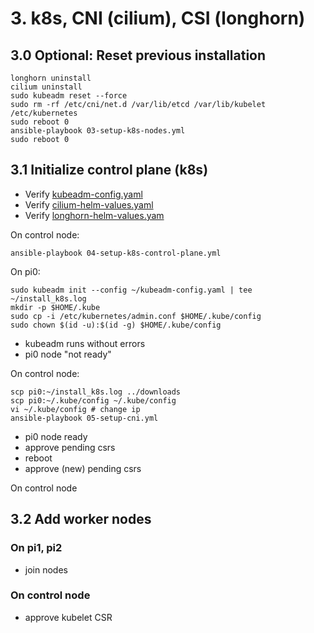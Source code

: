 # 3. k8s, CNI (cilium), CSI (longhorn)

## 3.0 Optional: Reset previous installation

```shell
longhorn uninstall 
cilium uninstall
sudo kubeadm reset --force
sudo rm -rf /etc/cni/net.d /var/lib/etcd /var/lib/kubelet /etc/kubernetes
sudo reboot 0
ansible-playbook 03-setup-k8s-nodes.yml
sudo reboot 0
```

## 3.1 Initialize control plane (k8s)

- Verify [kubeadm-config.yaml](../ansible/roles/k8s-control-plane/files/kubeadm-config.yaml)
- Verify [cilium-helm-values.yaml](../ansible/roles/k8s-control-plane/files/cilium-helm-values.yaml)
- Verify [longhorn-helm-values.yam](../ansible/roles/k8s-control-plane/files/longhorn-helm-values.yaml)

On control node:

```shell
ansible-playbook 04-setup-k8s-control-plane.yml
```

On pi0:

```shell
sudo kubeadm init --config ~/kubeadm-config.yaml | tee ~/install_k8s.log
mkdir -p $HOME/.kube
sudo cp -i /etc/kubernetes/admin.conf $HOME/.kube/config
sudo chown $(id -u):$(id -g) $HOME/.kube/config
```

- kubeadm runs without errors
- pi0 node "not ready"

On control node:

```shell
scp pi0:~/install_k8s.log ../downloads
scp pi0:~/.kube/config ~/.kube/config
vi ~/.kube/config # change ip
ansible-playbook 05-setup-cni.yml
```

- pi0 node ready
- approve pending csrs
- reboot
- approve (new) pending csrs

On control node

## 3.2 Add worker nodes

### On pi1, pi2

- join nodes

### On control node

- approve kubelet CSR
